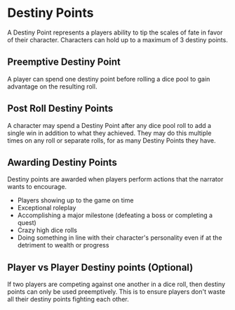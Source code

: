 # Destiny Points

A Destiny Point represents a players ability to tip the scales of fate in favor of their character. Characters can hold up to a maximum of 3 destiny points.

## Preemptive Destiny Point

A player can spend one destiny point before rolling a dice pool to gain advantage on the resulting roll.

## Post Roll Destiny Points

A character may spend a Destiny Point after any dice pool roll to add a single win in addition to what they achieved. They may do this multiple times on any roll or separate rolls, for as many Destiny Points they have.

## Awarding Destiny Points

Destiny points are awarded when players perform actions that the narrator wants to encourage.

- Players showing up to the game on time
- Exceptional roleplay
- Accomplishing a major milestone (defeating a boss or completing a quest)
- Crazy high dice rolls
- Doing something in line with their character's personality even if at the detriment to wealth or progress

## Player vs Player Destiny points (Optional)

If two players are competing against one another in a dice roll, then destiny points can only be used preemptively. This is to ensure players don't waste all their destiny points fighting each other.
